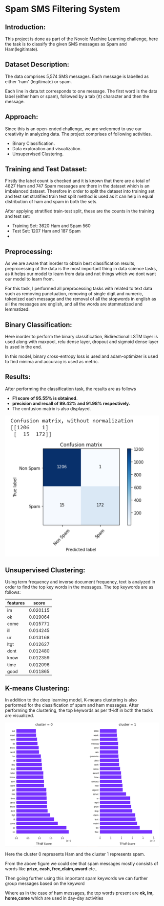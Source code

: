 # **Spam SMS Filtering System**

## **Introduction:**
This project is done as part of the Novoic Machine Learning challenge, here the task is to classify the given SMS messages as Spam and Ham(legitimate).

## **Dataset Description:**
The data comprises 5,574 SMS messages. Each message is labelled as either 'ham' (legitimate) or spam.

Each line in data.txt corresponds to one message. The first word is the data label (either ham or spam), followed by a tab (\t) character and then the message.

## **Approach:**

Since this is an open-ended challenge, we are welcomed to use our creativity in analyzing data. The project comprises of following activities.
* Binary Classification.
* Data exploration and visualization.
* Unsupervised Clustering.

## **Training and Test Dataset:**

Firstly the label count is checked and it is known that there are a total of 4827 Ham and 747 Spam messages are there in the dataset which is an imbalanced dataset. Therefore in order to split the dataset into training set  and test set stratified train test split method is used as it can help in equal distribution of ham and spam in both the sets.

After applying stratified train-test split, these are the counts in the training and test set:
* Training Set: 3620 Ham and Spam 560
* Test Set: 1207 Ham and 187 Spam 
*
## **Preprocessing:**

As we are aware that inorder to obtain best classification results, preprocessing of the data is the most important thing in data science tasks, as it helps our model to learn from data and not things which we dont want our model to learn from.

For this task, I performed all preprocessing tasks with related to text data such as removing punctuation, removing of single digit and numeric, tokenized each message and the removal of all the stopwords in english as all the messages are english, and all the words are stemmatized and lemmatized.

## **Binary Classification:**

Here inorder to perform the binary classification, Bidirectional LSTM layer is used along with maxpool, relu dense layer, dropout  and sigmoid dense layer is used in the end.

In this model, binary cross-entropy loss is used and adam-optimizer is used to find minima and accuracy is used as metric.

## **Results:**
After performing the classification task, the results are as follows
* **F1 score of 95.55% is obtained.**
* **precision and recall of 99.42% and 91.98% respectively.**
* The confusion matrix is also displayed.

![Image of Sensorplacement](https://github.com/thotamohan/Novoic-ML-challenge-NLP-with-deep-learning-/blob/master/SMS-confusion.png)


## **Unsupervised Clustering:**

Using term frequency and inverse document frequency, text is analyzed in order to find the top key words in the messages.
The top keywords are as follows:

|features |    score|
|-----|-----|
|im | 0.020115|
|ok | 0.019064|
|come|0.015771|
|ill|0.014245|
|ur|0.013168|
|ltgt|0.012627|
|dont|0.012480|
|know|0.012359|
|time |0.012096|
|good |0.011865|

## **K-means Clustering:**

In addition to the deep learning model, K-means clustering is also performed for the classification of spam and ham messages. After performing the clustering, the top keywords as per tf-idf in both the tasks are visualized.

![Image of Sensorplacement](https://github.com/thotamohan/Novoic-ML-challenge-NLP-with-deep-learning-/blob/master/clustering-results.png)

Here the cluster 0 represents Ham and the cluster 1 represents spam.

From the above figure we could see that spam messages mostly consists of words like **prize, cash, free,claim,award** etc..

Then going further using this important spam keywords we can further group messages based on the keyword

Where as in the case of ham messages, the top words present are **ok, im, home,come** which are used in day-day activities








